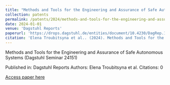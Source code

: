 ```yaml
---
title: "Methods and Tools for the Engineering and Assurance of Safe Autonomous Systems (Dagstuhl Seminar 24151)"
collection: patents
permalink: /patents/2024/methods-and-tools-for-the-engineering-and-assuranc
date: 2024-01-01
venue: 'Dagstuhl Reports'
paperurl: 'https://drops.dagstuhl.de/entities/document/10.4230/DagRep.14.4.23'
citation: 'Elena Troubitsyna et al.. (2024). Methods and Tools for the Engineering and Assurance of Safe Autonomous Systems (Dagstuhl Seminar 24151). Dagstuhl Reports.'
---
```


Methods and Tools for the Engineering and Assurance of Safe Autonomous Systems (Dagstuhl Seminar 24151)

Published in: Dagstuhl Reports
Authors: Elena Troubitsyna et al.
Citations: 0

[Access paper here](https://drops.dagstuhl.de/entities/document/10.4230/DagRep.14.4.23)
